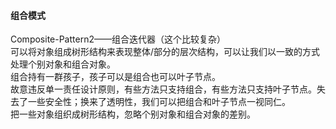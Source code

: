 #### 组合模式   
Composite-Pattern2——组合迭代器（这个比较复杂）   
可以将对象组成树形结构来表现整体/部分的层次结构，可以让我们以一致的方式处理个别对象和组合对象。   
组合持有一群孩子，孩子可以是组合也可以叶子节点。   
故意违反单一责任设计原则，有些方法只支持组合，有些方法只支持叶子节点。失去了一些安全性；换来了透明性，我们可以把组合和叶子节点一视同仁。   
把一些对象组织成树形结构，忽略个别对象和组合对象的差别。
